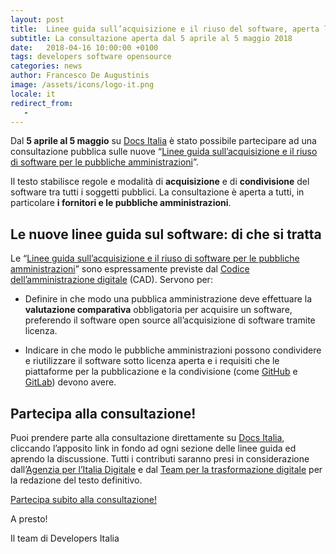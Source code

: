 ```yaml
---
layout: post
title:  Linee guida sull’acquisizione e il riuso del software, aperta la consultazione
subtitle: La consultazione aperta dal 5 aprile al 5 maggio 2018
date:   2018-04-16 10:00:00 +0100
tags: developers software opensource
categories: news
author: Francesco De Augustinis
image: /assets/icons/logo-it.png
locale: it
redirect_from:
   -
---
```


Dal **5 aprile al 5 maggio** su [Docs Italia](https://docs.italia.it/) è stato possibile partecipare ad una consultazione pubblica sulle nuove “[Linee guida sull’acquisizione e il riuso di software per le pubbliche amministrazioni](https://docs.italia.it/italia/developers-italia/lg-acquisizione-e-riuso-software-per-pa-docs/it/stabile/)”.

Il testo stabilisce regole e modalità di **acquisizione** e di **condivisione** del software tra tutti i soggetti pubblici. La consultazione è aperta a tutti, in particolare **i fornitori e le pubbliche amministrazioni**.

## Le nuove linee guida sul software: di che si tratta

Le “[Linee guida sull’acquisizione e il riuso di software per le pubbliche amministrazioni](https://docs.italia.it/italia/developers-italia/lg-acquisizione-e-riuso-software-per-pa-docs/it/stabile/)” sono espressamente previste dal [Codice dell’amministrazione digitale](https://docs.italia.it/italia/piano-triennale-ict/codice-amministrazione-digitale-docs/it/v2017-12-13/_rst/capo6.html) (CAD). Servono per:

* Definire in che modo una pubblica amministrazione deve effettuare la **valutazione comparativa** obbligatoria per acquisire un software, preferendo il software open source all’acquisizione di software tramite licenza.

* Indicare in che modo le pubbliche amministrazioni possono condividere e riutilizzare il software sotto licenza aperta e i requisiti che le piattaforme per la pubblicazione e la condivisione (come [GitHub](https://github.com/) e [GitLab](https://about.gitlab.com/)) devono avere.

## Partecipa alla consultazione!

Puoi prendere parte alla consultazione direttamente su [Docs Italia](https://docs.italia.it/italia/developers-italia/lg-acquisizione-e-riuso-software-per-pa-docs/it/stabile/), cliccando l’apposito link in fondo ad ogni sezione delle linee guida ed aprendo la discussione. Tutti i contributi saranno presi in considerazione dall’[Agenzia per l’Italia Digitale](https://www.agid.gov.it/) e dal [Team per la trasformazione digitale](https://teamdigitale.governo.it/) per la redazione del testo definitivo.

[Partecipa subito alla consultazione!](https://docs.italia.it/italia/developers-italia/lg-acquisizione-e-riuso-software-per-pa-docs/it/stabile/)

A presto!

Il team di Developers Italia
